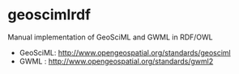 # geoscimlrdf


Manual implementation of GeoSciML and GWML in RDF/OWL  

  * GeoSciML: http://www.opengeospatial.org/standards/geosciml
  * GWML : http://www.opengeospatial.org/standards/gwml2


